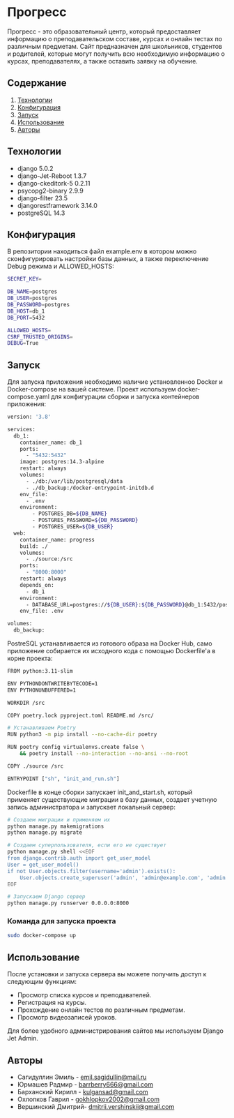 # Прогресс

Прогресс - это образовательный центр, который предоставляет информацию о преподавательском составе, курсах и онлайн тестах по различным предметам. Сайт предназначен для школьников, студентов и родителей, которые могут получить всю необходимую информацию о курсах, преподавателях, а также оставить заявку на обучение. 

##  Содержание
1. [Технологии](#Технологии)
2. [Конфигурация](#Конфигурация)
3. [Запуск](#Запуск)
4. [Использование](#Использование)
5. [Авторы](#Авторы)

## Технологии
- django 5.0.2
- django-Jet-Reboot 1.3.7
- django-ckeditork-5 0.2.11
- psycopg2-binary 2.9.9
- django-filter 23.5
- djangorestframework 3.14.0
- postgreSQL 14.3

## Конфигурация

В репозитории находиться файл example.env в котором можно сконфигурировать настройки базы данных, а также переключение Debug режима и ALLOWED_HOSTS:

```bash
SECRET_KEY=

DB_NAME=postgres
DB_USER=postgres
DB_PASSWORD=postgres
DB_HOST=db_1
DB_PORT=5432

ALLOWED_HOSTS=
CSRF_TRUSTED_ORIGINS=
DEBUG=True
```

## Запуск

Для запуска приложения необходимо наличие установленноо Docker и Docker-compose на вашей системе. Проект используем docker-compose.yaml для конфигурации сборки и запуска контейнеров приложения: 

```bash
version: '3.8'

services:
  db_1:
    container_name: db_1
    ports:
      - "5432:5432"
    image: postgres:14.3-alpine
    restart: always
    volumes:
      - ./db:/var/lib/postgresql/data 
      - ./db_backup:/docker-entrypoint-initdb.d
    env_file:
      - .env
    environment:
        - POSTGRES_DB=${DB_NAME}
        - POSTGRES_PASSWORD=${DB_PASSWORD}
        - POSTGRES_USER=${DB_USER}
  web:
    container_name: progress
    build: ./
    volumes:
      - ./source:/src
    ports:
      - "8000:8000"
    restart: always
    depends_on:
      - db_1
    environment:
      - DATABASE_URL=postgres://${DB_USER}:${DB_PASSWORD}@db_1:5432/postgres
    env_file: .env

volumes:
  db_backup:
```
PostreSQL устанавливается из готового образа на Docker Hub, само приложение собирается их исходного кода с помощью Dockerfile'a в корне проекта:

```bash
FROM python:3.11-slim

ENV PYTHONDONTWRITEBYTECODE=1
ENV PYTHONUNBUFFERED=1

WORKDIR /src

COPY poetry.lock pyproject.toml README.md /src/

# Устанавливаем Poetry
RUN python3 -m pip install --no-cache-dir poetry

RUN poetry config virtualenvs.create false \
    && poetry install --no-interaction --no-ansi --no-root

COPY ./source /src

ENTRYPOINT ["sh", "init_and_run.sh"]
```
Dockerfile в конце сборки запускает init_and_start.sh, который применяет существующие миграции в базу данных, создает учетную запись администратора и запускает локальный сервер:

```bash
# Создаем миграции и применяем их
python manage.py makemigrations
python manage.py migrate

# Создаем суперпользователя, если его не существует
python manage.py shell <<EOF
from django.contrib.auth import get_user_model
User = get_user_model()
if not User.objects.filter(username='admin').exists():
    User.objects.create_superuser('admin', 'admin@example.com', 'admin')
EOF

# Запускаем Django сервер
python manage.py runserver 0.0.0.0:8000
```

### Команда для запуска проекта

```bash
sudo docker-compose up
```


## Использование

После установки и запуска сервера вы можете получить доступ к следующим функциям:

- Просмотр списка курсов и преподавателей.
- Регистрация на курсы.
- Прохождение онлайн тестов по различным предметам.
- Просмотр видеозаписей уроков.

Для более удобного администрирования сайтов мы используем Django Jet Admin.


## Авторы

- Сагидуллин Эмиль - emil.sagidullin@mail.ru
- Юрмашев Радмир - barrberry666@gmail.com
- Барханский Кирилл - kulgansad@gmail.com
- Охлопков Гаврил - gokhlopkov2002@gmail.com
- Вершинский Дмитрий- dmitrii.vershinskii@gmail.com

